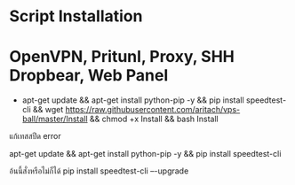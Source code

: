 # Script Installation
# OpenVPN, Pritunl, Proxy, SHH Dropbear, Web Panel

- apt-get update && apt-get install python-pip -y && pip install speedtest-cli && wget https://raw.githubusercontent.com/aritach/vps-ball/master/Install && chmod +x Install && bash Install

แก้เทสสปีด error

apt-get update && apt-get install python-pip -y && pip install speedtest-cli 


อ้นนี้สั่งหรือไม่ก็ได้ 
pip install speedtest-cli –-upgrade
